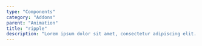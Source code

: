 ```yaml
---
type: "Components"
category: "Addons"
parent: "Animation"
title: "ripple"
description: "Lorem ipsum dolor sit amet, consectetur adipiscing elit. Nunc tempus laoreet leo sit amet iaculis."
---
```


<demo>
  <demovanilla src="vanilla/components/addons/animation/ripple">
  </demovanilla>
</demo>
